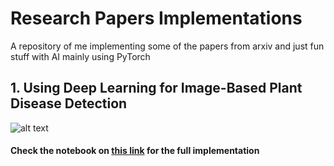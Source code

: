 # Research Papers Implementations
A repository of me implementing some of the papers from arxiv and just fun stuff with AI mainly using PyTorch

## 1. Using Deep Learning for Image-Based Plant Disease Detection

![alt text](https://cdn-images-1.medium.com/max/1200/1*IbJF_6mRTMsG9gL0j8uz5Q.jpeg)

#### Check the notebook on [this link](https://github.com/styluna7/research_papers/tree/master/1604.03169) for the full implementation

